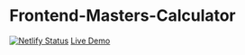 # Frontend-Masters-Calculator
[![Netlify Status](https://api.netlify.com/api/v1/badges/185db262-e53d-46a1-9a77-f370120d36ae/deploy-status)](https://app.netlify.com/sites/focused-torvalds-0b5e9a/deploys)
[Live Demo](https://focused-torvalds-0b5e9a.netlify.app)
